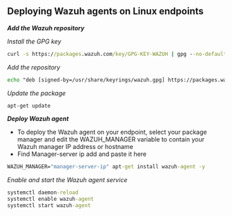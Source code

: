 Deploying Wazuh agents on Linux endpoints
---

_**Add the Wazuh repository**_

_Install the GPG key_

```cmd
curl -s https://packages.wazuh.com/key/GPG-KEY-WAZUH | gpg --no-default-keyring --keyring gnupg-ring:/usr/share/keyrings/wazuh.gpg --import && chmod 644 /usr/share/keyrings/wazuh.gpg
```

_Add the repository_

```cmd
echo "deb [signed-by=/usr/share/keyrings/wazuh.gpg] https://packages.wazuh.com/4.x/apt/ stable main" | tee -a /etc/apt/sources.list.d/wazuh.list
```
_Update the package_

```cmd
apt-get update
```
**_Deploy Wazuh agent_**

* To deploy the Wazuh agent on your endpoint, select your package manager and edit the WAZUH_MANAGER variable to contain your Wazuh manager IP address or hostname
* Find Manager-server ip add and paste it here

```cmd
WAZUH_MANAGER="manager-server-ip" apt-get install wazuh-agent -y
```

_Enable and start the Wazuh agent service_

```cmd
systemctl daemon-reload
systemctl enable wazuh-agent
systemctl start wazuh-agent
```







